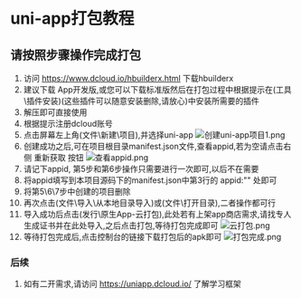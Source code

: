 # uni-app打包教程
## 请按照步骤操作完成打包
1. 访问  https://www.dcloud.io/hbuilderx.html 下载hbuilderx
2. 建议下载 App开发版,或您可以下载标准版然后在打包过程中根据提示在(工具\插件安装)(这些插件可以随意安装删除,请放心)中安装所需要的插件
3. 解压即可直接使用
4. 根据提示注册dcloud账号
5. 点击屏幕左上角(文件\新建\项目),并选择uni-app
![创建uni-app项目1.png][1]
6. 创建成功之后,可在项目根目录manifest.json文件,查看appid,若为空请点击右侧 重新获取 按钮
![查看appid.png][2]
7. 请记下appid, 第5步和第6步操作只需要进行一次即可,以后不在需要
8. 将appid填写到本项目源码下的manifest.json中第3行的 appid:"" 处即可
9. 将第5\6\7步中创建的项目删除
10. 再次点击(文件\导入\从本地目录导入)或(文件\打开目录),二者操作都可行
11. 导入成功后点击(发行\原生App-云打包),此处若有上架app商店需求,请找专人生成证书并在此处导入,之后点击打包,等待打包完成即可
![云打包.png][3]
12. 等待打包完成后,点击控制台的链接下载打包后的apk即可
![打包完成.png][4]
### 后续
1. 如有二开需求,请访问 https://uniapp.dcloud.io/ 了解学习框架


[1]: /static/img/uni-app打包教程/3560462644.png
[2]: /static/img/uni-app打包教程/4228333237.png
[3]: /static/img/uni-app打包教程/1232654054.png
[4]: /static/img/uni-app打包教程/1851187033.png